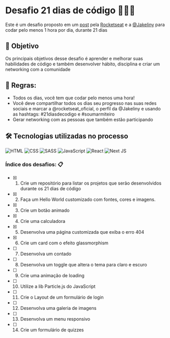 # Desafio 21 dias de código 💪🏾🚀

Este é um desafio proposto em um [post](https://www.instagram.com/p/ChTBg1BpLGU/) pela [Rocketseat](https://www.rocketseat.com.br/) e a [@Jakeliny](https://jakeliny.com.br/) para codar pelo menos 1 hora por dia, durante 21 dias

## 🎯 Objetivo

Os principais objetivos desse desafio é aprender e melhorar suas habilidades de código e também desenvolver hábito, disciplina e criar um networking com a comunidade

## 🧾 Regras:

- Todos os dias, você tem que codar pelo menos uma hora!
- Você deve compartilhar todos os dias seu progresso nas suas redes sociais e marcar a @rocketseat_oficial, o perfil da @Jakeliny e usando as hashtags: #21diasdecodigo e  #soumarmiteiro
- Gerar networking com as pessoas que também estão participando

## 🛠️ Tecnologias utilizadas no processo
 ![HTML](https://img.shields.io/badge/HTML5-E34F26?style=for-the-badge&logo=html5&logoColor=white) ![CSS](https://img.shields.io/badge/CSS3-1572B6?style=for-the-badge&logo=css3&logoColor=white) ![SASS](https://img.shields.io/badge/Sass-CC6699?style=for-the-badge&logo=sass&logoColor=white) ![JavaScript](https://img.shields.io/badge/JavaScript-323330?style=for-the-badge&logo=javascript&logoColor=F7DF1E) ![React](https://img.shields.io/badge/React-20232A?style=for-the-badge&logo=react&logoColor=61DAFB) ![Next JS](https://img.shields.io/badge/next.js-000000?style=for-the-badge&logo=nextdotjs&logoColor=white)

 ### Índice dos desafios: 📋

- [x] 1. Crie um repositório para listar os projetos que serão desenvolvidos durante os 21 dias de código
- [x] 2. Faça um Hello World customizado com fontes, cores e imagens.
- [x] 3. Crie um botão animado
- [x] 4. Crie uma calculadora
- [x] 5. Desenvolva uma página customizada que exiba o erro 404
- [x] 6. Crie um card com o efeito glassmorphism
- [ ] 7. Desenvolva um contado
- [ ] 8. Desenvolva um toggle que altera o tema para claro e escuro
- [ ] 9. Crie uma animação de loading
- [ ] 10. Utilize a lib Particle.js do JavaScript
- [ ] 11. Crie o Layout de um formulário de login
- [ ] 12. Desenvolva uma galeria de imagens
- [ ] 13. Desenvolva um menu responsivo
- [ ] 14. Crie um formulário de quizzes